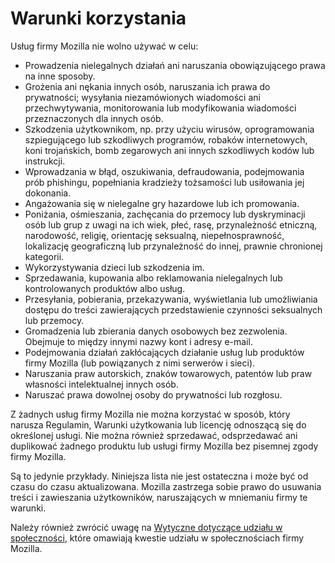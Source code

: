 # Warunki korzystania

Usług firmy Mozilla nie wolno używać w celu:

* Prowadzenia nielegalnych działań ani naruszania obowiązującego prawa na inne sposoby.
* Grożenia ani nękania innych osób, naruszania ich prawa do prywatności; wysyłania niezamówionych wiadomości ani przechwytywania, monitorowania lub modyfikowania wiadomości przeznaczonych dla innych osób.
* Szkodzenia użytkownikom, np. przy użyciu wirusów, oprogramowania szpiegującego lub szkodliwych programów, robaków internetowych, koni trojańskich, bomb zegarowych ani innych szkodliwych kodów lub instrukcji.
* Wprowadzania w błąd, oszukiwania, defraudowania, podejmowania prób phishingu, popełniania kradzieży tożsamości lub usiłowania jej dokonania.
* Angażowania się w nielegalne gry hazardowe lub ich promowania.
* Poniżania, ośmieszania, zachęcania do przemocy lub dyskryminacji osób lub grup z uwagi na ich wiek, płeć, rasę, przynależność etniczną, narodowość, religię, orientację seksualną, niepełnosprawność, lokalizację geograficzną lub przynależność do innej, prawnie chronionej kategorii.
* Wykorzystywania dzieci lub szkodzenia im.
* Sprzedawania, kupowania albo reklamowania nielegalnych lub kontrolowanych produktów albo usług.
* Przesyłania, pobierania, przekazywania, wyświetlania lub umożliwiania dostępu do treści zawierających przedstawienie czynności seksualnych lub przemocy.
* Gromadzenia lub zbierania danych osobowych bez zezwolenia. Obejmuje to między innymi nazwy kont i adresy e-mail.
* Podejmowania działań zakłócających działanie usług lub produktów firmy Mozilla (lub powiązanych z nimi serwerów i sieci).
* Naruszania praw autorskich, znaków towarowych, patentów lub praw własności intelektualnej innych osób.
* Naruszać prawa dowolnej osoby do prywatności lub rozgłosu.

Z żadnych usług firmy Mozilla nie można korzystać w sposób, który narusza Regulamin, Warunki użytkowania lub licencję odnoszącą się do określonej usługi. Nie można również sprzedawać, odsprzedawać ani duplikować żadnego produktu lub usługi firmy Mozilla bez pisemnej zgody firmy Mozilla.

Są to jedynie przykłady. Niniejsza lista nie jest ostateczna i może być od czasu do czasu aktualizowana. Mozilla zastrzega sobie prawo do usuwania treści i zawieszania użytkowników, naruszających w mniemaniu firmy te warunki.

Należy również zwrócić uwagę na [Wytyczne dotyczące udziału w społeczności](https://www.mozilla.org/about/governance/policies/participation/), które omawiają kwestie udziału w społecznościach firmy Mozilla.
